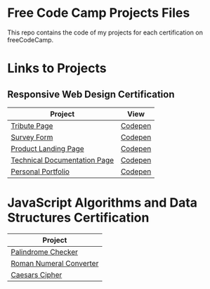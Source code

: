 # Free Code Camp Projects Files

This repo contains the code of my projects for each certification on freeCodeCamp.

# Links to Projects

## Responsive Web Design Certification

| Project                                                                               | View                                                  |
| ------------------------------------------------------------------------------------- | ----------------------------------------------------- |
| [Tribute Page](01-responsive-web-design/tribute-page)                                 | [Codepen](https://codepen.io/wolfthread/full/abmqjjx) |
| [Survey Form](01-responsive-web-design/survey-form)                                   | [Codepen](https://codepen.io/wolfthread/full/KKgQBJR) |
| [Product Landing Page](01-responsive-web-design/product-landing-page)                 | [Codepen](https://codepen.io/wolfthread/full/ExgQOWd) |
| [Technical Documentation Page](01-responsive-web-design/technical-documentation-page) | [Codepen](https://codepen.io/wolfthread/full/WNGMYjj) |
| [Personal Portfolio](01-responsive-web-design/personal-portfolio-webpage)             | [Codepen](https://codepen.io/wolfthread/full/xxEYQdm) |

# JavaScript Algorithms and Data Structures Certification

| Project                                                                                                     |
| ----------------------------------------------------------------------------------------------------------- |
| [Palindrome Checker](02-javascript-algorithms-and-data-structures-projects/palindrome-checker.js)           |
| [Roman Numeral Converter](02-javascript-algorithms-and-data-structures-projects/roman-numeral-converter.js) |
| [Caesars Cipher](02-javascript-algorithms-and-data-structures-projects/caesars-cipher.js)                   |
